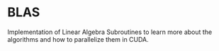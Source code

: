 # BLAS
Implementation of Linear Algebra Subroutines to learn more about the algorithms and how to parallelize them in CUDA.
